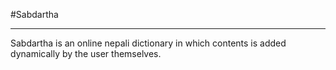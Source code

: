 #Sabdartha
________

Sabdartha is an online nepali dictionary in which contents is added dynamically by the user themselves.
